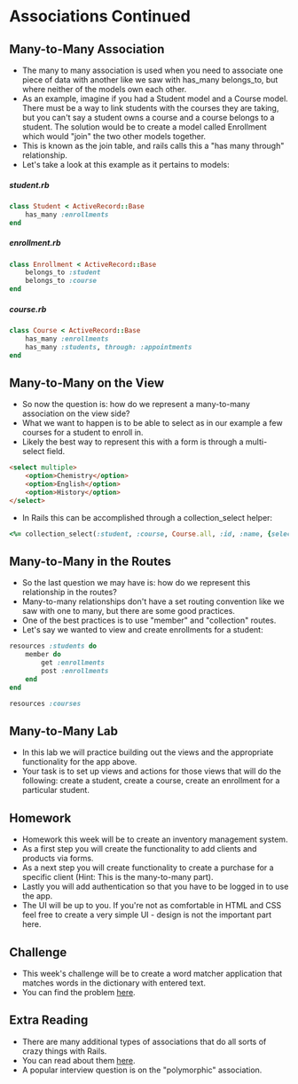 # Associations Continued

## Many-to-Many Association
- The many to many association is used when you need to associate one piece of data with another like we saw with has_many belongs_to, but where neither of the models own each other.
- As an example, imagine if you had a Student model and a Course model. There must be a way to link students with the courses they are taking, but you can't say a student owns a course and a course belongs to a student. The solution would be to create a model called Enrollment which would "join" the two other models together.
- This is known as the join table, and rails calls this a "has many through" relationship.
- Let's take a look at this example as it pertains to models:

##### student.rb

```ruby
class Student < ActiveRecord::Base
	has_many :enrollments
end
```

##### enrollment.rb

```ruby
class Enrollment < ActiveRecord::Base
	belongs_to :student
	belongs_to :course
end
```

##### course.rb

```ruby
class Course < ActiveRecord::Base
	has_many :enrollments
	has_many :students, through: :appointments
end
```

## Many-to-Many on the View
- So now the question is: how do we represent a many-to-many association on the view side?
- What we want to happen is to be able to select as in our example a few courses for a student to enroll in.
- Likely the best way to represent this with a form is through a multi-select field.

```html
<select multiple>
	<option>Chemistry</option>
	<option>English</option>
	<option>History</option>
</select>
```

- In Rails this can be accomplished through a collection_select helper:

```ruby
<%= collection_select(:student, :course, Course.all, :id, :name, {selected: @student.courses.ids}, {multiple: true}) %>
```

## Many-to-Many in the Routes
- So the last question we may have is: how do we represent this relationship in the routes?
- Many-to-many relationships don't have a set routing convention like we saw with one to many, but there are some good practices.
- One of the best practices is to use "member" and "collection" routes.
- Let's say we wanted to view and create enrollments for a student:

```ruby
resources :students do
	member do
		get :enrollments
		post :enrollments
	end
end

resources :courses
```

## Many-to-Many Lab
- In this lab we will practice building out the views and the appropriate functionality for the app above.
- Your task is to set up views and actions for those views that will do the following: create a student, create a course, create an enrollment for a particular student.

## Homework
- Homework this week will be to create an inventory management system.
- As a first step you will create the functionality to add clients and products via forms.
- As a next step you will create functionality to create a purchase for a specific client (Hint: This is the many-to-many part).
- Lastly you will add authentication so that you have to be logged in to use the app.
- The UI will be up to you. If you're not as comfortable in HTML and CSS feel free to create a very simple UI - design is not the important part here.

## Challenge
- This week's challenge will be to create a word matcher application that matches words in the dictionary with entered text.
- You can find the problem [here](https://github.com/arun-curriculum/Problem-Solving/tree/master/english_word_matching).

## Extra Reading
- There are many additional types of associations that do all sorts of crazy things with Rails.
- You can read about them [here](http://guides.rubyonrails.org/association_basics.html).
- A popular interview question is on the "polymorphic" association.